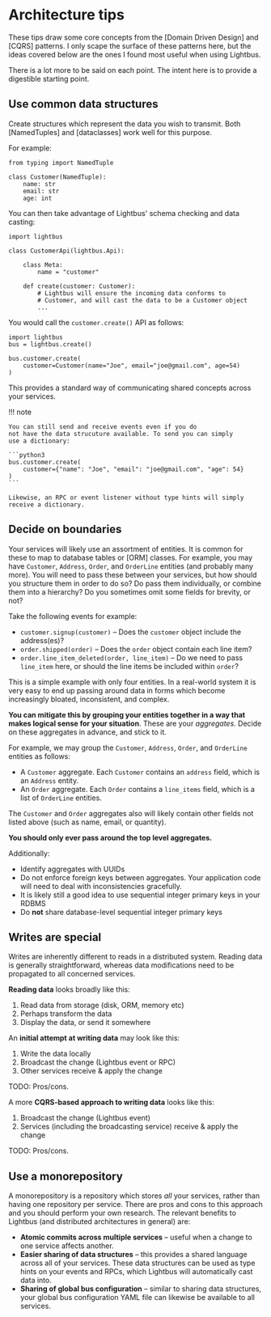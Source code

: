 # Architecture tips

These tips draw some core concepts from
the [Domain Driven Design] and [CQRS] patterns. I only
scape the surface of these patterns here, but the ideas covered
below are the ones I found most useful when using Lightbus.

There is a lot more to be said on each point. The intent
here is to provide a digestible starting point.

## Use common data structures

Create structures which represent the data you wish to transmit.
Both [NamedTuples] and [dataclasses] work well for this purpose.

For example:

```python3
from typing import NamedTuple

class Customer(NamedTuple):
    name: str
    email: str
    age: int
```

You can then take advantage of Lightbus' schema checking and data casting:

```python3
import lightbus

class CustomerApi(lightbus.Api):

    class Meta:
        name = "customer"

    def create(customer: Customer):
        # Lightbus will ensure the incoming data conforms to
        # Customer, and will cast the data to be a Customer object
        ...
```

You would call the `customer.create()` API as follows:

```python3
import lightbus
bus = lightbus.create()

bus.customer.create(
    customer=Customer(name="Joe", email="joe@gmail.com", age=54)
)
```

This provides a standard way of communicating shared concepts across
your services.

!!! note

    You can still send and receive events even if you do
    not have the data strucuture available. To send you can simply
    use a dictionary:

    ```python3
    bus.customer.create(
        customer={"name": "Joe", "email": "joe@gmail.com", "age": 54}
    )
    ```

    Likewise, an RPC or event listener without type hints will simply
    receive a dictionary.


## Decide on boundaries

Your services will likely use an assortment of entities. It is common
for these to map to database tables or [ORM] classes. For example,
you may have `Customer`, `Address`, `Order`, and `OrderLine`  entities (and probably
many more). You will need to pass these between your services,
but how should you structure them in order to do so? Do pass them
individually, or combine them into a hierarchy? Do you sometimes
omit some fields for brevity, or not?

Take the following events for example:

* `customer.signup(customer)` – Does the `customer` object include the address(es)?
* `order.shipped(order)` – Does the `order` object contain each line item?
* `order.line_item_deleted(order, line_item)` – Do we need to pass `line_item` here, or should the line items be included within `order`?

This is a simple example with only four entities. In a real-world
system it is very easy to end up passing around data in
forms which become increasingly bloated, inconsistent, and complex.

**You can mitigate this by grouping your entities together in a way that
makes logical sense for your situation**. These are your *aggregates*.
Decide on these aggregates in advance, and stick to it.

For example, we may group the `Customer`, `Address`, `Order`, and `OrderLine`
entities as follows:

* A `Customer` aggregate. Each `Customer` contains an `address` field, which is an `Address` entity.
* An `Order` aggregate. Each `Order` contains a `line_items` field, which is a list of `OrderLine` entities.

The `Customer` and `Order` aggregates also will likely contain other fields not listed above (such as name, 
email, or quantity).

**You should only ever pass around the top level aggregates.**

Additionally:

* Identify aggregates with UUIDs
* Do not enforce foreign keys between aggregates. Your application code
  will need to deal with inconsistencies gracefully.
* It is likely still a good idea to use sequential integer primary keys in your RDBMS
* Do **not** share database-level sequential integer primary keys

## Writes are special

Writes are inherently different to reads in a distributed system.
Reading data is generally straightforward, whereas data modifications
need to be propagated to all concerned services.

**Reading data** looks broadly like this:

1. Read data from storage (disk, ORM, memory etc)
1. Perhaps transform the data
1. Display the data, or send it somewhere

An **initial attempt at writing data** may look like this:

1. Write the data locally
1. Broadcast the change (Lightbus event or RPC)
1. Other services receive & apply the change

TODO: Pros/cons.

A more **CQRS-based approach to writing data** looks like this:

1. Broadcast the change (Lightbus event)
1. Services (including the broadcasting service) receive & apply the change

TODO: Pros/cons.

## Use a monorepository

A monorepository is a repository which stores *all* your services, rather than having 
one repository per service. There are pros and cons to this approach and you should 
perform your own research. The relevant benefits to Lightbus (and distributed architectures in 
general) are:

* **Atomic commits across multiple services** – useful when a change to one service affects another.
* **Easier sharing of data structures** – this provides a shared language across all of your services. 
  These data structures can be used as type hints on your events and RPCs, which Lightbus will 
  automatically cast data into.
* **Sharing of global bus configuration** – similar to sharing data structures, your global bus configuration 
  YAML file can likewise be available to all services.
